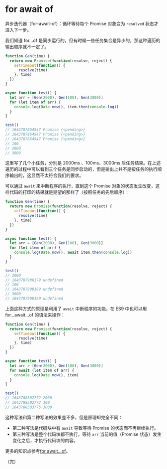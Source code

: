 # for await of

异步迭代器（for-await-of）：循环等待每个 Promise 对象变为 `resolved` 状态才进入下一步。

我们知道 for...of 是同步运行的，但有时候一些任务集合是异步的，那这种遍历的输出顺序就不一定了。

```javascript
function Gen(time) {
  return new Promise(function(resolve, reject) {
    setTimeout(function() {
      resolve(time)
    }, time)
  })
}

async function test() {
  let arr = [Gen(2000), Gen(100), Gen(3000)]
  for (let item of arr) {
    console.log(Date.now(), item.then(console.log))
  }
}

test()
// 1643787864547 Promise {<pending>}
// 1643787864547 Promise {<pending>}
// 1643787864547 Promise {<pending>}
// 100
// 2000
// 3000
```

这里写了几个小任务，分别是 2000ms 、100ms、3000ms 后任务结束。在上述遍历的过程中可以看到三个任务是同步启动的，但是输出上并不是按任务的执行顺序输出的，这显然不太符合我们的要求。

可以通过 `await` 来中断程序的执行，直到这个 Promise 对象的状态发生改变，这样代码的打印的结果就是期望的那样了（按照任务的先后顺序）：

```javascript {12}
function Gen(time) {
  return new Promise(function(resolve, reject) {
    setTimeout(function() {
      resolve(time)
    }, time)
  })
}

async function test() {
  let arr = [Gen(2000), Gen(100), Gen(3000)]
  for (let item of arr) {
    console.log(Date.now(), await item.then(console.log))
  }
}

test()
// 2000
// 1643787906179 undefined
// 100
// 1643787908189 undefined
// 3000
// 1643787908190 undefined
```

上面这种方式的原理是利用了 `await` 中断程序的功能，在 ES9 中也可以用 for...await...of 的语法来操作：

```javascript {11-13}
function Gen(time) {
  return new Promise(function(resolve, reject) {
    setTimeout(function() {
      resolve(time)
    }, time)
  })
}

async function test() {
  let arr = [Gen(2000), Gen(100), Gen(3000)]
  for await (let item of arr) {
    console.log(Date.now(), item)
  }
}

test()
// 1643788502772 2000
// 1643788502772 100
// 1643788503775 3000
```

这种写法和第二种写法的效果差不多，但是原理却完全不同：

* 第二种写法是代码块中有 `await` 导致等待 Promise 的状态而不再继续执行。
* 第三种写法是整个代码块都不执行，等待 `arr` 当前的值（Promise 状态）发生变化之后，才执行代码块的内容。

更多的知识点参考[for await...of](https://developer.mozilla.org/zh-CN/docs/Web/JavaScript/Reference/Statements/for-await...of)。

（完）
